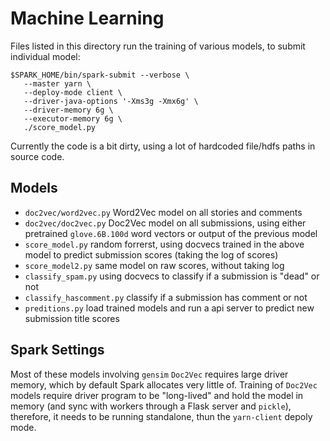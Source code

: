 # Machine Learning

Files listed in this directory run the training of various models, to submit individual model:

```
$SPARK_HOME/bin/spark-submit --verbose \
   --master yarn \
   --deploy-mode client \
   --driver-java-options '-Xms3g -Xmx6g' \
   --driver-memory 6g \
   --executor-memory 6g \
   ./score_model.py
```

Currently the code is a bit dirty, using a lot of hardcoded file/hdfs paths in source code.

## Models

* `doc2vec/word2vec.py` Word2Vec model on all stories and comments
* `doc2vec/doc2vec.py` Doc2Vec model on all submissions, using either pretrained `glove.6B.100d` word vectors or output of the previous model
* `score_model.py` random forrerst, using docvecs trained in the above model to predict submission scores (taking the log of scores)
* `score_model2.py` same model on raw scores, without taking log
* `classify_spam.py` using docvecs to classify if a submission is "dead" or not
* `classify_hascomment.py` classify if a submission has comment or not
* `preditions.py` load trained models and run a api server to predict new submission title scores

## Spark Settings

Most of these models involving `gensim` `Doc2Vec` requires large driver memory, which by default Spark allocates very little of. Training of `Doc2Vec` models require driver program to be "long-lived" and hold the model in memory (and sync with workers through a Flask server and `pickle`), therefore, it needs to be running standalone, thun the `yarn-client` depoly mode. 

